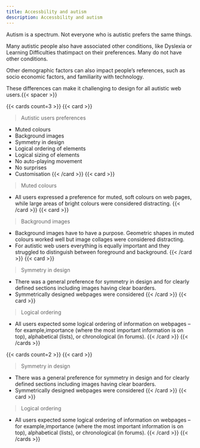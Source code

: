 ```yaml
---
title: Accessbility and autism
description: Accessbility and autism
---
```

Autism is a spectrum. Not everyone who is autistic prefers the same things.

Many autistic people also have associated other conditions, like Dyslexia or Learning Difficulties thatimpact on their preferences. Many do not have other conditions.

Other demographic factors can also impact people’s references, such as socio economic factors, and familiarity with technology.

These differences can make it challenging to design for all autistic web users.{{< spacer >}}

{{< cards count=3 >}}
{{< card >}}
> Autistic users preferences
* Muted colours
* Background images
* Symmetry in design
* Logical ordering of elements
* Logical sizing of elements
* No auto-playing movement
* No surprises
* Customisation
{{< /card >}}
{{< card >}}
> Muted colours
* All users expressed a preference for muted, soft colours on web pages,
while large areas of bright colours were considered distracting.
{{< /card >}}
{{< card >}}
> Background images 
* Background images have to have a purpose. Geometric shapes in muted colours
worked well but image collages were considered distracting.
* For autistic web users everything is equally important and they struggled
to distinguish between foreground and background.
{{< /card >}}
{{< card >}}
> Symmetry in design
* There was a general preference for symmetry in design and for clearly defined sections
including images having clear boarders.
* Symmetrically designed webpages were considered 
{{< /card >}}
{{< card >}}
> Logical ordering
* All users expected some logical ordering of information on webpages – for example,importance (where the most important information is on top), alphabetical (lists), or chronological (in forums).
{{< /card >}}
{{< /cards >}}


{{< cards count=2 >}}
{{< card >}}
> Symmetry in design
* There was a general preference for symmetry in design and for clearly defined sections
including images having clear boarders.
* Symmetrically designed webpages were considered 
{{< /card >}}
{{< card >}}
> Logical ordering
* All users expected some logical ordering of information on webpages – for example,importance (where the most important information is on top), alphabetical (lists), or chronological (in forums).
{{< /card >}}
{{< /cards >}}